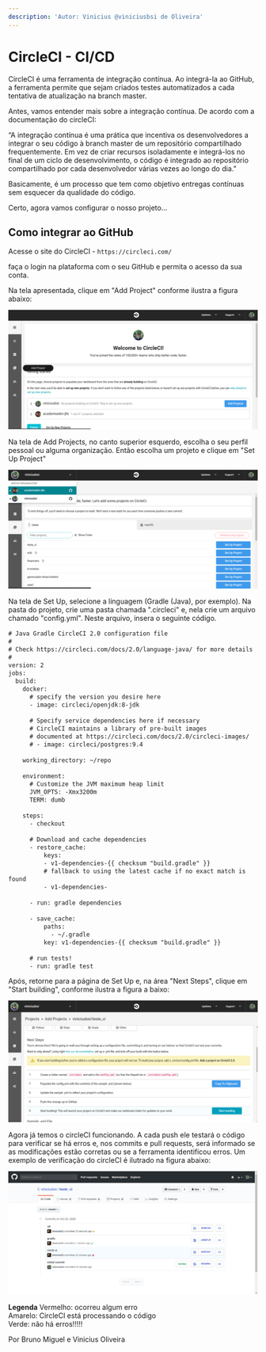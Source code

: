 ```yaml
---
description: 'Autor: Vinicius @viniciusbsi de Oliveira'
---
```


# CircleCI - CI/CD

CircleCI é uma ferramenta de integração contínua. Ao integrá-la ao GitHub, a ferramenta permite que sejam criados testes automatizados a cada tentativa de atualização na branch master.

Antes, vamos entender mais sobre a integração contínua. De acordo com a documentação do circleCI:

“A integração contínua é uma prática que incentiva os desenvolvedores a integrar o seu código à branch master de um repositório compartilhado frequentemente. Em vez de criar recursos isoladamente e integrá-los no final de um ciclo de desenvolvimento, o código é integrado ao repositório compartilhado por cada desenvolvedor várias vezes ao longo do dia.”

Basicamente, é um processo que tem como objetivo entregas contínuas sem esquecer da qualidade do código.

Certo, agora vamos configurar o nosso projeto...

## Como integrar ao GitHub

Acesse o site do CircleCI - `https://circleci.com/`

faça o login na plataforma com o seu GitHub e permita o acesso da sua conta.

Na tela apresentada, clique em "Add Project" conforme ilustra a figura abaixo:

![img1](../.gitbook/assets/imgci1.png)

Na tela de Add Projects, no canto superior esquerdo, escolha o seu perfil pessoal ou alguma organização. Então escolha um projeto e clique em "Set Up Project"

![img2](../.gitbook/assets/imgci2.png)

Na tela de Set Up, selecione a linguagem \(Gradle \(Java\), por exemplo\). Na pasta do projeto, crie uma pasta chamada ".circleci" e, nela crie um arquivo chamado "config.yml". Neste arquivo, insera o seguinte código.

```text
# Java Gradle CircleCI 2.0 configuration file
#
# Check https://circleci.com/docs/2.0/language-java/ for more details
#
version: 2
jobs:
  build:
    docker:
      # specify the version you desire here
      - image: circleci/openjdk:8-jdk

      # Specify service dependencies here if necessary
      # CircleCI maintains a library of pre-built images
      # documented at https://circleci.com/docs/2.0/circleci-images/
      # - image: circleci/postgres:9.4

    working_directory: ~/repo

    environment:
      # Customize the JVM maximum heap limit
      JVM_OPTS: -Xmx3200m
      TERM: dumb

    steps:
      - checkout

      # Download and cache dependencies
      - restore_cache:
          keys:
          - v1-dependencies-{{ checksum "build.gradle" }}
          # fallback to using the latest cache if no exact match is found
          - v1-dependencies-

      - run: gradle dependencies

      - save_cache:
          paths:
            - ~/.gradle
          key: v1-dependencies-{{ checksum "build.gradle" }}

      # run tests!
      - run: gradle test
```

Após, retorne para a página de Set Up e, na área "Next Steps", clique em "Start building", conforme ilustra a figura a baixo:

![img3](../.gitbook/assets/imgci3.png)

Agora já temos o circleCI funcionando. A cada push ele testará o código para verificar se há erros e, nos commits e pull requests, será informado se as modificações estão corretas ou se a ferramenta identificou erros. Um exemplo de verificação do circleCI é ilutrado na figura abaixo:

![img4](../.gitbook/assets/imgci4.png)

**Legenda** Vermelho: ocorreu algum erro  
 Amarelo: CircleCI está processando o código  
 Verde: não há erros!!!!!

Por Bruno Miguel e Vinicius Oliveira

